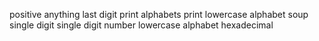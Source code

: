 positive anything
last digit
print alphabets
print lowercase
alphabet soup
single digit
single digit number
lowercase alphabet
hexadecimal
